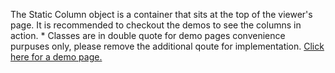 The Static Column object is a container that sits at the top of the viewer's page. It is recommended to checkout the demos to see the columns in action. * Classes are in double quote for demo pages convenience purpuses only, please remove the additional qoute for implementation. [Click here for a demo page.](static-column-demo)
